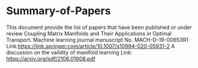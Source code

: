 # Summary-of-Papers
This document provide the list of papers that have been published or under review
Coupling Matrix Manifolds and Their Applications in Optimal Transport.  Machine learning journal manuscript No. MACH-D-19-00653R1
Link:https://link.springer.com/article/10.1007/s10994-020-05931-2
A discussion on the vaildity of manifold learning
Link: https://arxiv.org/pdf/2106.01608.pdf
